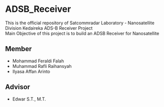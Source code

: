 # ADSB_Receiver
This is the official repository of Satcommradar Laboratory - Nanosatellite Division Kedaireka ADS-B Receiver Project  
Main Objective of this project is to build an ADSB Receiver for Nanosatellite

## Member
* Mohammad Feraldi Falah
* Muhammad Rafli Raihansyah
* Ilyasa Affan Arinto

## Advisor
* Edwar S.T., M.T.

